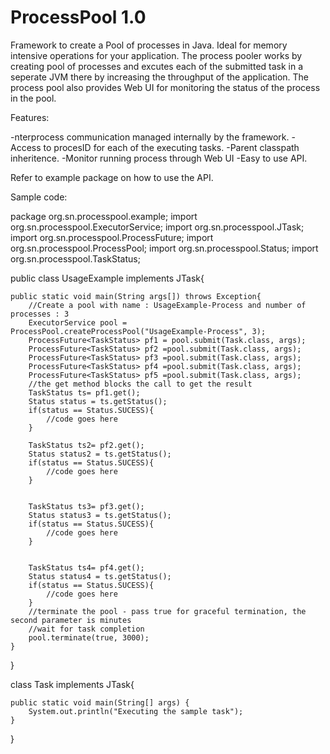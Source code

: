 # ProcessPool 1.0
Framework to create a Pool of processes in Java. Ideal for memory intensive operations for your application. 
The process pooler works by creating pool of processes and excutes each of the submitted task in a seperate JVM there by 
increasing the throughput of the application. The process pool also provides Web UI for monitoring the status of the process in 
the pool.

Features:

-nterprocess communication managed internally by the framework.
-Access to procesID for each of the executing tasks.
-Parent classpath inheritence.
-Monitor running process through Web UI
-Easy to use API.


Refer to example package on how to use the API.

Sample code:

package org.sn.processpool.example;
import org.sn.processpool.ExecutorService;
import org.sn.processpool.JTask;
import org.sn.processpool.ProcessFuture;
import org.sn.processpool.ProcessPool;
import org.sn.processpool.Status;
import org.sn.processpool.TaskStatus;

public class UsageExample implements JTask{

	
	public static void main(String args[]) throws Exception{
		//Create a pool with name : UsageExample-Process and number of processes : 3
		ExecutorService pool = ProcessPool.createProcessPool("UsageExample-Process", 3);
		ProcessFuture<TaskStatus> pf1 = pool.submit(Task.class, args);
		ProcessFuture<TaskStatus> pf2 =pool.submit(Task.class, args);
		ProcessFuture<TaskStatus> pf3 =pool.submit(Task.class, args);
		ProcessFuture<TaskStatus> pf4 =pool.submit(Task.class, args);
		ProcessFuture<TaskStatus> pf5 =pool.submit(Task.class, args);
		//the get method blocks the call to get the result
		TaskStatus ts= pf1.get();
		Status status = ts.getStatus();
		if(status == Status.SUCESS){
			//code goes here
		}
		
		TaskStatus ts2= pf2.get();
		Status status2 = ts.getStatus();
		if(status == Status.SUCESS){
			//code goes here
		}
		
		
		TaskStatus ts3= pf3.get();
		Status status3 = ts.getStatus();
		if(status == Status.SUCESS){
			//code goes here
		}
		
		
		TaskStatus ts4= pf4.get();
		Status status4 = ts.getStatus();
		if(status == Status.SUCESS){
			//code goes here
		}
		//terminate the pool - pass true for graceful termination, the second parameter is minutes
		//wait for task completion
		pool.terminate(true, 3000);
	}


}

class Task implements JTask{

	public static void main(String[] args) {
		System.out.println("Executing the sample task");
	}
	
}
